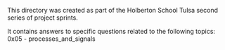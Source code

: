 This directory was created as part of the Holberton School Tulsa second series of project sprints.

It contains answers to specific questions related to the following topics:
        0x05 - processes_and_signals
